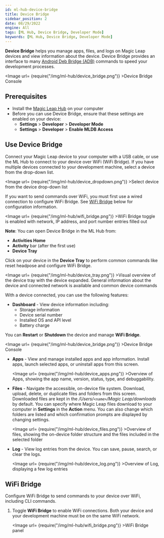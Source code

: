 ```yaml
---
id: ml-hub-device-bridge
title: Device Bridge
sidebar_position: 2
date: 08/29/2022
engine: All
tags: [ML Hub, Device Bridge, Developer Mode]
keywords: [ML Hub, Device Bridge, Developer Mode]
---
```



**Device Bridge** helps you manage apps, files, and logs on Magic Leap devices and view information about the device. Device Bridge provides an interface to many [Android Deb Bridge (ADB)](https://developer.android.com/studio/command-line/adb) commands to speed your development processes.

<Image url= {require("/img/ml-hub/device_bridge.png")} >Device Bridge Console</Image>

## Prerequisites

- Install the [Magic Leap Hub](https://developer.magicleap.cloud/downloads) on your computer
- Before you can use Device Bridge, ensure that these settings are enabled on your device:
  - **Settings** > **Developer** > **Developer Mode**
  - **Settings** > **Developer** > **Enable MLDB Access**

## Use Device Bridge

Connect your Magic Leap device to your computer with a USB cable, or use the ML Hub to connect to your device over WiFi (WiFi Bridge). If you have multiple devices connected to your development machine, select a device from the drop-down list.

<Image url= {require("/img/ml-hub/device_dropdown.png")} >Select device from the device drop-down list</Image>

If you want to send commands over WiFi, you must first use a wired connection to configure WiFi Bridge. See [WiFi Bridge](#wifi-bridge) below for configuration information.

<Image url= {require("/img/ml-hub/wifi_bridge.png")} >WiFi Bridge toggle is enabled with network, IP address, and port number entries filled out</Image>

**Note**: You can open Device Bridge in the ML Hub from:

- **Activities Home**
- **Activity** bar (after the first use)
- **Device Tray**

Click on your device in the **Device Tray** to perform common commands like reset headpose and configure WiFi Bridge.

<Image url= {require("/img/ml-hub/device_tray.png")} >Visual overview of the device tray with the device expanded. General information about the device and connected network is available and common device commands</Image>

With a device connected, you can use the following features:

- **Dashboard** - View device information including:
  - Storage information
  - Device serial number
  - Installed OS and API level
  - Battery charge

You can **Restart** or **Shutdown** the device and manage **WiFi Bridge**.

<Image url= {require("/img/ml-hub/device_bridge.png")} >Device Bridge Console</Image>

- **Apps** - View and manage installed apps and app information. Install apps, launch selected apps, or uninstall apps from this screen.

   <Image url= {require("/img/ml-hub/device_apps.png")} >Overview of Apps, showing the app name, version, status, type, and debuggability.</Image>

- **Files** - Navigate the accessible, on-device file system. Download, upload, delete, or duplicate files and folders from this screen. Downloaded files are kept in the */Users/`<name>`/Magic Leap/downloads* by default. You can specify where Magic Leap files download to your computer in **Settings** in the **Action** menu. You can also change which folders are listed and which confirmation prompts are displayed by changing settings.

   <Image url= {require("/img/ml-hub/device_files.png")} >Overview of files, showing the on-device folder structure and the files included in the selected folder</Image>

- **Log** - View log entries from the device. You can save, pause, search, or clear the logs.

   <Image url= {require("/img/ml-hub/device_log.png")} >Overview of Log, displaying a few log entries</Image>

## WiFi Bridge

Configure WiFi Bridge to send commands to your device over WiFi, including CLI commands.

1. Toggle **WiFi Bridge** to enable WiFi connections. Both your device and your development machine must be on the same WiFi network.

   <Image url= {require("/img/ml-hub/wifi_bridge.png")} >WiFi Bridge panel</Image>

